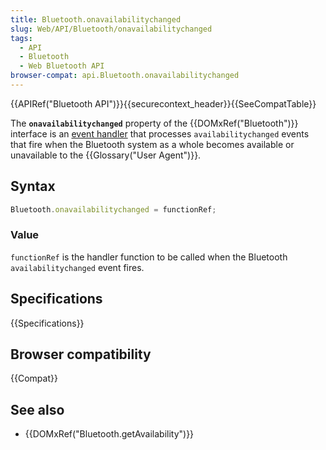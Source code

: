 ```yaml
---
title: Bluetooth.onavailabilitychanged
slug: Web/API/Bluetooth/onavailabilitychanged
tags:
  - API
  - Bluetooth
  - Web Bluetooth API
browser-compat: api.Bluetooth.onavailabilitychanged
---
```

{{APIRef("Bluetooth API")}}{{securecontext_header}}{{SeeCompatTable}}

The **`onavailabilitychanged`**
property of the {{DOMxRef("Bluetooth")}} interface is an [event handler](/en-US/docs/Web/Events/Event_handlers)
that processes `availabilitychanged` events that fire when the Bluetooth
system as a whole becomes available or unavailable to the {{Glossary("User
    Agent")}}.

## Syntax

```js
Bluetooth.onavailabilitychanged = functionRef;
```

### Value

`functionRef` is the handler function to be called when the Bluetooth
`availabilitychanged` event fires.

## Specifications

{{Specifications}}

## Browser compatibility

{{Compat}}

## See also

- {{DOMxRef("Bluetooth.getAvailability")}}
